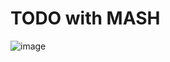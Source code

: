 # TODO with MASH


![image](https://github.com/user-attachments/assets/2cabd328-dd60-4e79-b701-717d0c13636e)
